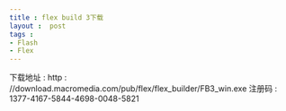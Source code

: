 ```yaml
---
title : flex build 3下载
layout :  post
tags : 
- Flash
- Flex
---
```

<div> 下载地址 : http : //download.macromedia.com/pub/flex/flex_builder/FB3_win.exe     注册码 : 1377-4167-5844-4698-0048-5821 </div>